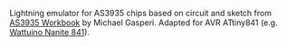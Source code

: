 Lightning emulator for AS3935 chips based on circuit and sketch from [AS3935 Workbook](https://sites.google.com/view/as3935workbook/home) by Michael Gasperi.
Adapted for AVR ATtiny841 (e.g. [Wattuino Nanite 841](https://shop.watterott.com/Wattuino-Nanite-841-ATtiny841-mit-USB-Bootloader)).
